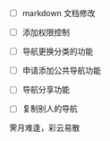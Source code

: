 - [ ] markdown 文档修改
- [ ] 添加权限控制
- [ ] 导航更换分类的功能

- [ ] 申请添加公共导航功能
- [ ] 导航分享功能
- [ ] 复制别人的导航

霁月难逢，彩云易散
